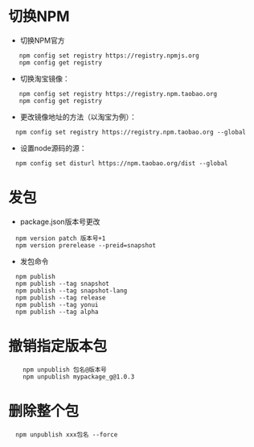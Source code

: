 # 切换NPM
- 切换NPM官方
```
   npm config set registry https://registry.npmjs.org
   npm config get registry
```   
 - 切换淘宝镜像：
 ```
    npm config set registry https://registry.npm.taobao.org
    npm config get registry
```
- 更改镜像地址的方法（以淘宝为例）：
```
  npm config set registry https://registry.npm.taobao.org --global
```
- 设置node源码的源：
```
  npm config set disturl https://npm.taobao.org/dist --global
```
  
# 发包
- package.json版本号更改
```
  npm version patch 版本号+1
  npm version prerelease --preid=snapshot
```

- 发包命令
```
  npm publish
  npm publish --tag snapshot
  npm publish --tag snapshot-lang
  npm publish --tag release
  npm publish --tag yonui
  npm publish --tag alpha
```

# 撤销指定版本包

```
    npm unpublish 包名@版本号
    npm unpublish mypackage_g@1.0.3
```

# 删除整个包
```
  npm unpublish xxx包名 --force
```
